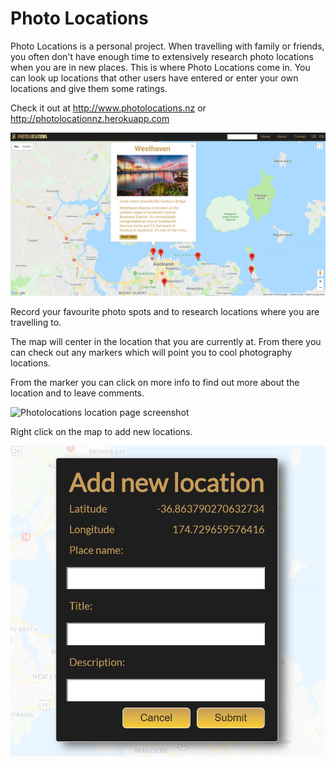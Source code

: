 # Photo Locations

Photo Locations is a personal project. When travelling with family or friends, you often don't have enough time to extensively research photo locations when you are in new places. This is where Photo Locations come in. You can look up locations that other users have entered or enter your own locations and give them some ratings.

Check it out at http://www.photolocations.nz or http://photolocationnz.herokuapp.com

![Photolocations homepage screenshot](/server/public/images/photolocations.PNG)

Record your favourite photo spots and to research locations where you are travelling to.

The map will center in the location that you are currently at. From there you can check out any markers which will point you to cool photography locations.

From the marker you can click on more info to find out more about the location and to leave comments.

![Photolocations location page screenshot](/server/public/images/location.PNG)

Right click on the map to add new locations.

![Photolocations add new location screenshot](/server/public/images/addLocation.PNG)